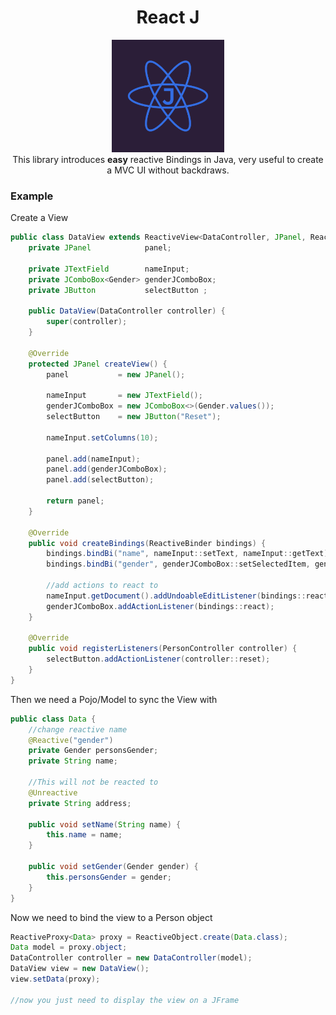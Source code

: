 
<center><h1 align="center">React J</h1></center>
<p align="center">
<img src="media/logo.png" alt="Unbenannt" height="180pt"><br/>
	This library introduces <b>easy</b> reactive Bindings in Java, very useful to create a MVC UI without backdraws.
</p> 

### Example

Create a View

```java
public class DataView extends ReactiveView<DataController, JPanel, ReactiveModel<Data>> {
    private JPanel            panel;
    
    private JTextField        nameInput;
    private JComboBox<Gender> genderJComboBox;
    private JButton           selectButton ;
    
    public DataView(DataController controller) {
        super(controller);
    }
    
    @Override
    protected JPanel createView() {
        panel           = new JPanel();
        
        nameInput       = new JTextField();
        genderJComboBox = new JComboBox<>(Gender.values());
        selectButton    = new JButton("Reset");
        
        nameInput.setColumns(10);
        
        panel.add(nameInput);
        panel.add(genderJComboBox);
        panel.add(selectButton);
        
        return panel;
    }
    
    @Override
    public void createBindings(ReactiveBinder bindings) {
        bindings.bindBi("name", nameInput::setText, nameInput::getText);
        bindings.bindBi("gender", genderJComboBox::setSelectedItem, genderJComboBox::getSelectedItem);
        
        //add actions to react to
        nameInput.getDocument().addUndoableEditListener(bindings::react);
        genderJComboBox.addActionListener(bindings::react);
    }
    
    @Override
    public void registerListeners(PersonController controller) {
        selectButton.addActionListener(controller::reset);
    }
}
```

Then we need a Pojo/Model to sync the View with

```java
public class Data { 
	//change reactive name
	@Reactive("gender")
	private Gender personsGender;
	private String name;

	//This will not be reacted to
	@Unreactive
	private String address;

	public void setName(String name) {
		this.name = name;
	}

	public void setGender(Gender gender) {
		this.personsGender = gender;
	}
}
```

Now we need to bind the view to a Person object

```java
ReactiveProxy<Data> proxy = ReactiveObject.create(Data.class);
Data model = proxy.object;
DataController controller = new DataController(model);
DataView view = new DataView();
view.setData(proxy);

//now you just need to display the view on a JFrame
```


